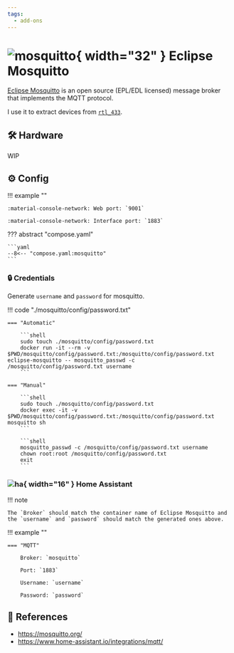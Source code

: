 ```yaml
---
tags:
  - add-ons
---
```

# ![mosquitto](https://cdn.jsdelivr.net/gh/selfhst/icons/png/mosquitto.png){ width="32" } Eclipse Mosquitto

[Eclipse Mosquitto][1] is an open source (EPL/EDL licensed) message broker that implements the MQTT protocol. 

I use it to extract devices from [`rtl_433`](./rtl_433.md).

## :hammer_and_wrench: Hardware

WIP

## :gear: Config

!!! example ""

    :material-console-network: Web port: `9001`
    
    :material-console-network: Interface port: `1883`

??? abstract "compose.yaml"

    ```yaml
    --8<-- "compose.yaml:mosquitto"
    ```

### :lock: Credentials

Generate `username` and `password` for mosquitto.

!!! code "./mosquitto/config/password.txt"

    === "Automatic"

        ```shell
        sudo touch ./mosquitto/config/password.txt
        docker run -it --rm -v $PWD/mosquitto/config/password.txt:/mosquitto/config/password.txt eclipse-mosquitto -- mosquitto_passwd -c /mosquitto/config/password.txt username
        ```

    === "Manual"
    
        ```shell
        sudo touch ./mosquitto/config/password.txt
        docker exec -it -v $PWD/mosquitto/config/password.txt:/mosquitto/config/password.txt mosquitto sh
        ```

        ```shell
        mosquitto_passwd -c /mosquitto/config/password.txt username
        chown root:root /mosquitto/config/password.txt
        exit 
        ```

### ![ha](https://cdn.jsdelivr.net/gh/selfhst/icons/png/home-assistant.png){ width="16" } Home Assistant

!!! note

    The `Broker` should match the container name of Eclipse Mosquitto and the `username` and `password` should match the generated ones above.

!!! example ""

    === "MQTT"
    
        Broker: `mosquitto`

        Port: `1883`

        Username: `username`

        Password: `password`

## :link: References

- <https://mosquitto.org/>
- <https://www.home-assistant.io/integrations/mqtt/>

[1]: <https://mosquitto.org/>

